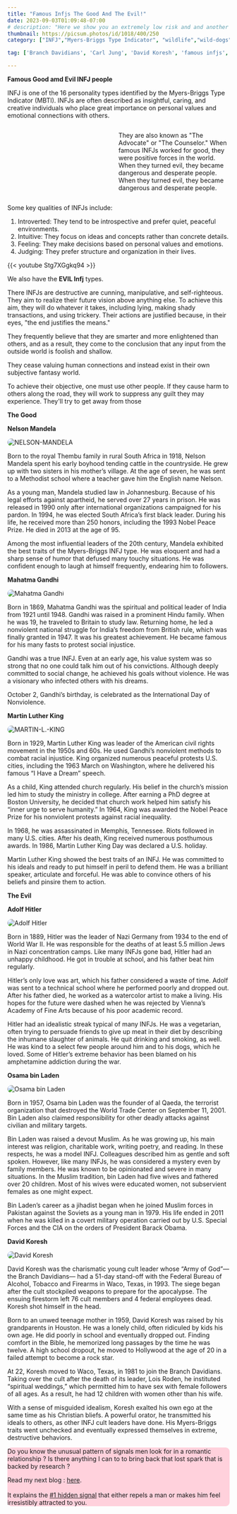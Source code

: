 ```yaml
---
title: "Famous Infjs The Good And The Evil!"
date: 2023-09-03T01:09:48-07:00
# description: "Here we show you an extremely low risk and and another medium risk approach to earn passive income "
thumbnail: https://picsum.photos/id/1018/400/250
category: ["INFJ","Myers-Briggs Type Indicator", "wildlife","wild-dogs","pets","animal-welfare"]

tag: ['Branch Davidians', 'Carl Jung', 'David Koresh', 'famous infjs', Gandhi, Hitler, INFJ, 'Martin Luther King', MBTI, Myers-Briggs, 'Nelson Mandela', 'Osama bin Laden', 'personality type', preferences, psychology, Waco ]

---
```


<!-- infj famous	0	28
famous infj	0	19
infj famous people	0	17
famous infj personalities	0	5
infj celebrities	0	5
famous infjs	0	4
famous infj people	0	2
infj personality celebrities	0	2
famius infp	0	1
famous people with infj	0	1 -->

<!-- This is **bold** text, and this is *emphasized* text.

Visit the [Hugo](https://gohugo.io) website! -->

**Famous Good amd Evil INFJ people**

INFJ is one of the 16 personality types identified by the Myers-Briggs Type Indicator (MBTI). INFJs are often described as insightful, caring, and creative individuals who place great importance on personal values and emotional connections with others. 



<style>
    .container {
        display: flex;
        flex-wrap: wrap;
    }
    .image {
        order: 1;
    }
    .textspace {
        order: 2;
    }
    .text {
        order: 3;
    }
    @media (min-width: 768px) {
        .image {
            order: 1;
            width: 45%;
        }
        .textspace {
            order: 2;
            width: 5%;
        }
        .text {
            order: 3;
            width: 50%;
        }
    }
    img {
        border-radius: 10px;
    }
</style>

<!-- <img src="/images/cc1.gif" alt=""> -->
<div class="container">
    <div class="image">
        <a href="https://mb102.com/lnk.asp?o=9570&c=116306&a=695290&k=1A84C0DEB2A9C2E51159AF5897F12683&l=9133" target="_blank">
        <!-- <img src="https://maxbounty.com/resources/getimage.asp?a=695290&m=2770&o=9570&i=116306.dat" alt=""> -->
        <img src="/images/cc1.gif" alt="">
        </a>
        
</div>
    <div class="textspace"></div>
    <div class="text">
<p>
They are also known as "The Advocate" or "The Counselor."
When famous INFJs worked for good, they were positive forces in the world. When they turned evil, they became dangerous and desperate people. When they turned evil, they became dangerous and desperate people.

</p>
    </div>
</div>


Some key qualities of INFJs include:

1. Introverted: They tend to be introspective and prefer quiet, peaceful environments.
2. Intuitive: They focus on ideas and concepts rather than concrete details.
3. Feeling: They make decisions based on personal values and emotions.
4. Judging: They prefer structure and organization in their lives.

<!-- {{< 

leftbannertop src="/images/cc1.gif" 

text1="" 

text2=""

>}} -->

{{< youtube Stg7XGgkq94 >}}

We also have the **EVIL Infj** types.

There INFJs are destructive are cunning, manipulative, and self-righteous. They aim to realize their future vision above anything else. To achieve this aim, they will do whatever it takes, including lying, making shady transactions, and using trickery.  Their actions are justified because, in their eyes, "the end justifies the means." 

They frequently believe that they are smarter and more enlightened than others, and as a result, they come to the conclusion that any input from the outside world is foolish and shallow. 

They cease valuing human connections and instead exist in their own subjective fantasy world.

To achieve their objective, one must use other people. If they cause harm to others along the road, they will work to suppress any guilt they may experience. They'll try to get away from those

**The Good**

**Nelson Mandela**

![NELSON-MANDELA](/NELSON-MANDELA.jpg)

Born to the royal Thembu family in rural South Africa in 1918, Nelson Mandela spent his early boyhood tending cattle in the countryside. He grew up with two sisters in his mother’s village. At the age of seven, he was sent to a Methodist school where a teacher gave him the English name Nelson.

As a young man, Mandela studied law in Johannesburg. Because of his legal efforts against apartheid, he served over 27 years in prison. He was released in 1990 only after international organizations campaigned for his pardon. In 1994, he was elected South Africa’s first black leader. During his life, he received more than 250 honors, including the 1993 Nobel Peace Prize. He died in 2013 at the age of 95.

Among the most influential leaders of the 20th century, Mandela exhibited the best traits of the Myers-Briggs INFJ type. He was eloquent and had a sharp sense of humor that defused many touchy situations. He was confident enough to laugh at himself frequently, endearing him to followers.

**Mahatma Gandhi**

![Mahatma Gandhi](/Mahatma-Gandhi-Gandhiji-300x250.jpg)

Born in 1869, Mahatma Gandhi was the spiritual and political leader of India from 1921 until 1948. Gandhi was raised in a prominent Hindu family. When he was 19, he traveled to Britain to study law. Returning home, he led a nonviolent national struggle for India’s freedom from British rule, which was finally granted in 1947. It was his greatest achievement. He became famous for his many fasts to protest social injustice.

Gandhi was a true INFJ. Even at an early age, his value system was so strong that no one could talk him out of his convictions. Although deeply committed to social change, he achieved his goals without violence. He was a visionary who infected others with his dreams.

October 2, Gandhi’s birthday, is celebrated as the International Day of Nonviolence.

**Martin Luther King**

![MARTIN-L.-KING](/MARTIN-L.-KING.jpg)

Born in 1929, Martin Luther King was leader of the American civil rights movement in the 1950s and 60s. He used Gandhi’s nonviolent methods to combat racial injustice. King organized numerous peaceful protests U.S. cities, including the 1963 March on Washington, where he delivered his famous “I Have a Dream” speech.

As a child, King attended church regularly. His belief in the church’s mission led him to study the ministry in college. After earning a PhD degree at Boston University, he decided that church work helped him satisfy his “inner urge to serve humanity.” In 1964, King was awarded the Nobel Peace Prize for his nonviolent protests against racial inequality.

In 1968, he was assassinated in Memphis, Tennessee. Riots followed in many U.S. cities. After his death, King received numerous posthumous awards. In 1986, Martin Luther King Day was declared a U.S. holiday.

Martin Luther King showed the best traits of an INFJ. He was committed to his ideals and ready to put himself in peril to defend them. He was a brilliant speaker, articulate and forceful. He was able to convince others of his beliefs and pinsire them to action.

**The Evil**

**Adolf Hitler**

![Adolf Hitler](/adolf-hitler-2.jpg)

Born in 1889, Hitler was the leader of Nazi Germany from 1934 to the end of World War II. He was responsible for the deaths of at least 5.5 million Jews in Nazi concentration camps. Like many INFJs gone bad, Hitler had an unhappy childhood. He got in trouble at school, and his father beat him regularly.

Hitler’s only love was art, which his father considered a waste of time. Adolf was sent to a technical school where he performed poorly and dropped out. After his father died, he worked as a watercolor artist to make a living. His hopes for the future were dashed when he was rejected by Vienna’s Academy of Fine Arts because of his poor academic record.

Hitler had an idealistic streak typical of many INFJs. He was a vegetarian, often trying to persuade friends to give up meat in their diet by describing the inhumane slaughter of animals. He quit drinking and smoking, as well. He was kind to a select few people around him and to his dogs, which he loved. Some of Hitler’s extreme behavior has been blamed on his amphetamine addiction during the war.

**Osama bin Laden**

![Osama bin Laden](/Osama.jpeg)

Born in 1957, Osama bin Laden was the founder of al Qaeda, the terrorist organization that destroyed the World Trade Center on September 11, 2001. Bin Laden also claimed responsibility for other deadly attacks against civilian and military targets.

Bin Laden was raised a devout Muslim. As he was growing up, his main interest was religion, charitable work, writing poetry, and reading. In these respects, he was a model INFJ. Colleagues described him as gentle and soft spoken. However, like many INFJs, he was considered a mystery even by family members. He was known to be opinionated and severe in many situations. In the Muslim tradition, bin Laden had five wives and fathered over 20 children. Most of his wives were educated women, not subservient females as one might expect.

Bin Laden’s career as a jihadist began when he joined Muslim forces in Pakistan against the Soviets as a young man in 1979. His life ended in 2011 when he was killed in a covert military operation carried out by U.S. Special Forces and the CIA on the orders of President Barack Obama.

**David Koresh**

![David Koresh](/220px-David_Koresh.jpg)

David Koresh was the charismatic young cult leader whose “Army of God”—the Branch Davidians— had a 51-day stand-off with the Federal Bureau of Alcohol, Tobacco and Firearms in Waco, Texas, in 1993. The siege began after the cult stockpiled weapons to prepare for the apocalypse. The ensuing firestorm left 76 cult members and 4 federal employees dead. Koresh shot himself in the head.

Born to an unwed teenage mother in 1959, David Koresh was raised by his grandparents in Houston. He was a lonely child, often ridiculed by kids his own age. He did poorly in school and eventually dropped out. Finding comfort in the Bible, he memorized long passages by the time he was twelve. A high school dropout, he moved to Hollywood at the age of 20 in a failed attempt to become a rock star.

At 22, Koresh moved to Waco, Texas, in 1981 to join the Branch Davidians. Taking over the cult after the death of its leader, Lois Roden, he instituted “spiritual weddings,” which permitted him to have sex with female followers of all ages. As a result, he had 12 children with women other than his wife.

With a sense of misguided idealism, Koresh exalted his own ego at the same time as his Christian bliefs. A powerful orator, he transmitted his ideals to others, as other INFJ cult leaders have done. His Myers-Briggs traits went unchecked and eventually expressed themselves in extreme, destructive behaviors.
 
<div style="background-color: #FFD1DC; border-radius: 9px;">
Do you know the unusual pattern of signals men look for in a romantic relationship ? Is there anything I can to to bring back that lost spark that is backed by research ? 

Read my next blog : <a id="aflink" href="/wp/what-makes-him-want-only-you" class="two" target="_blank" title="Video : This is the “secret ingredient” to his lasting commitment">here</a>.</br></br>It explains the <a id="aflink" href="/wp/what-makes-him-want-only-you" class="two" target="_blank" title="Video : This is the “secret ingredient” to his lasting commitment">#1 hidden signal</a> that either repels a man or makes 
him feel irresistibly attracted to you.
</div>
